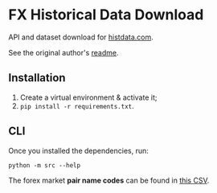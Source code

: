 # FX Historical Data Download

API and dataset download for [histdata.com](http://histdata.com).

See the original author's [readme](./README_original.md).


## Installation
1. Create a virtual environment & activate it;
2. `pip install -r requirements.txt`.

## CLI
Once you installed the dependencies, run:

	python -m src --help

The forex market **pair name codes** can be found in [this CSV](./src/pairs.csv).